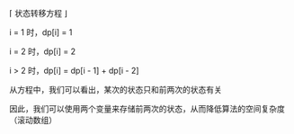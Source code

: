 ⌈ 状态转移方程 ⌋

i = 1 时，dp[i] = 1

i = 2 时，dp[i] = 2

i > 2 时，dp[i] = dp[i - 1] + dp[i - 2]

从方程中，我们可以看出，某次的状态只和前两次的状态有关

因此，我们可以使用两个变量来存储前两次的状态，从而降低算法的空间复杂度（滚动数组）